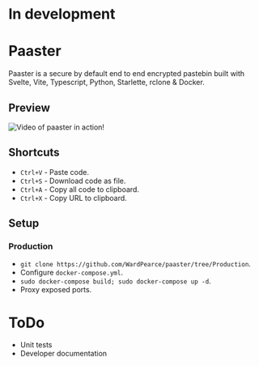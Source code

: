 # In development

# Paaster
Paaster is a secure by default end to end encrypted pastebin built with Svelte, Vite, Typescript, Python, Starlette, rclone & Docker.

## Preview
![Video of paaster in action!](https://i.imgur.com/WPfxTKR.gif)

## Shortcuts
- `Ctrl+V` - Paste code.
- `Ctrl+S` - Download code as file.
- `Ctrl+A` - Copy all code to clipboard.
- `Ctrl+X` - Copy URL to clipboard.

## Setup
### Production
- `git clone https://github.com/WardPearce/paaster/tree/Production`.
- Configure `docker-compose.yml`.
- `sudo docker-compose build; sudo docker-compose up -d`.
- Proxy exposed ports.

# ToDo
- Unit tests
- Developer documentation
